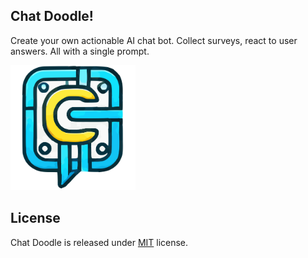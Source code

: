 ## Chat Doodle!

Create your own actionable AI chat bot. Collect surveys, react to user answers. All with a single prompt.

<img src="./public//img/chat-doodle-logo.svg" alt="Logo" width="200"/>


## License

Chat Doodle is released under [MIT](LICENSE) license.
